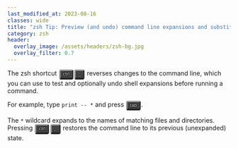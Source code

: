 ```yaml
---
last_modified_at: 2023-08-16
classes: wide
title: "zsh Tip: Preview (and undo) command line expansions and substitutions"
category: zsh
header:
  overlay_image: /assets/headers/zsh-bg.jpg
  overlay_filter: 0.7
---
```

<style type="text/css">
kbd {
  background-color: #444;
  border-top: 3px solid #aaa;
  border-left: 3px solid #999;
  border-right: 3px solid #333;
  border-bottom: 4px solid #222;
  border-radius: 4px;
  color: whitesmoke;
  display: inline-block;
  font-size: .8em;
  font-family: "Trebuchet MS", Helvetica, sans-serif;
  line-height: 100%;
  margin: 0 .1em;
  padding: .2em 0.5em;
  text-shadow:
    -1px -1px 0 #000,
    1px -1px 0 #000,
    -1px 1px 0 #000,
    1px 1px 0 #000;
}</style>


The zsh shortcut <kbd>ctrl</kbd><kbd>_</kbd> reverses changes to the command line, which you can use to test and optionally undo shell expansions before running a command.

For example, type `print -- *` and press <kbd>tab</kbd>.

The `*` wildcard expands to the names of matching files and directories. Pressing <kbd>ctrl</kbd><kbd>_</kbd> restores the command line to its previous (unexpanded) state.

